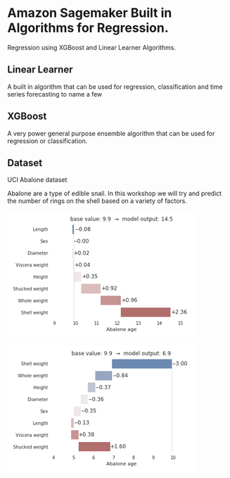 # Amazon Sagemaker Built in Algorithms for Regression.
Regression using XGBoost and Linear Learner Algorithms.

## Linear Learner

A built in algorithm that can be used for regression, classification and time series forecasting to name a few


## XGBoost

A very power general purpose ensemble algorithm that can be used for regression or classification. 

## Dataset

UCI Abalone dataset

Abalone are a type of edible snail. In this workshop we will try and predict the number of rings on the shell based on a variety of factors. 


![Abalone Old](/images/shap_old_abalone.png?raw=true "Old Abalone Properties")


![Abalone Young](/images/shap_young_abalone.png?raw=true "Young Abalone Properties")
